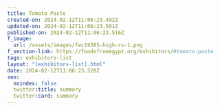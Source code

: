 ```yaml
---
title: Tomato Paste
created-on: 2024-02-12T11:06:23.492Z
updated-on: 2024-02-12T11:06:23.501Z
published-on: 2024-02-12T11:06:23.516Z
f_image:
  url: /assets/images/fec19385-high-rs-1.png
f_section-link: https://foodsfromegypt.org/exhibitors/#tomato-paste
tags: exhibitors-list
layout: "[exhibitors-list].html"
date: 2024-02-12T11:06:23.528Z
seo:
  noindex: false
  twitter:title: summary
  twitter:card: summary
---
```

